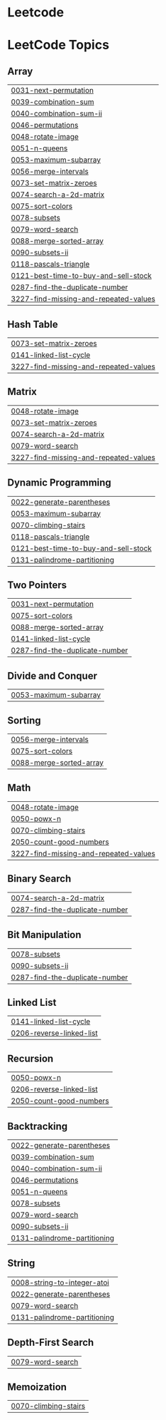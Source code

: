 # Leetcode

<!---LeetCode Topics Start-->
# LeetCode Topics
## Array
|  |
| ------- |
| [0031-next-permutation](https://github.com/Asmita2712/Leetcode/tree/master/0031-next-permutation) |
| [0039-combination-sum](https://github.com/Asmita2712/Leetcode/tree/master/0039-combination-sum) |
| [0040-combination-sum-ii](https://github.com/Asmita2712/Leetcode/tree/master/0040-combination-sum-ii) |
| [0046-permutations](https://github.com/Asmita2712/Leetcode/tree/master/0046-permutations) |
| [0048-rotate-image](https://github.com/Asmita2712/Leetcode/tree/master/0048-rotate-image) |
| [0051-n-queens](https://github.com/Asmita2712/Leetcode/tree/master/0051-n-queens) |
| [0053-maximum-subarray](https://github.com/Asmita2712/Leetcode/tree/master/0053-maximum-subarray) |
| [0056-merge-intervals](https://github.com/Asmita2712/Leetcode/tree/master/0056-merge-intervals) |
| [0073-set-matrix-zeroes](https://github.com/Asmita2712/Leetcode/tree/master/0073-set-matrix-zeroes) |
| [0074-search-a-2d-matrix](https://github.com/Asmita2712/Leetcode/tree/master/0074-search-a-2d-matrix) |
| [0075-sort-colors](https://github.com/Asmita2712/Leetcode/tree/master/0075-sort-colors) |
| [0078-subsets](https://github.com/Asmita2712/Leetcode/tree/master/0078-subsets) |
| [0079-word-search](https://github.com/Asmita2712/Leetcode/tree/master/0079-word-search) |
| [0088-merge-sorted-array](https://github.com/Asmita2712/Leetcode/tree/master/0088-merge-sorted-array) |
| [0090-subsets-ii](https://github.com/Asmita2712/Leetcode/tree/master/0090-subsets-ii) |
| [0118-pascals-triangle](https://github.com/Asmita2712/Leetcode/tree/master/0118-pascals-triangle) |
| [0121-best-time-to-buy-and-sell-stock](https://github.com/Asmita2712/Leetcode/tree/master/0121-best-time-to-buy-and-sell-stock) |
| [0287-find-the-duplicate-number](https://github.com/Asmita2712/Leetcode/tree/master/0287-find-the-duplicate-number) |
| [3227-find-missing-and-repeated-values](https://github.com/Asmita2712/Leetcode/tree/master/3227-find-missing-and-repeated-values) |
## Hash Table
|  |
| ------- |
| [0073-set-matrix-zeroes](https://github.com/Asmita2712/Leetcode/tree/master/0073-set-matrix-zeroes) |
| [0141-linked-list-cycle](https://github.com/Asmita2712/Leetcode/tree/master/0141-linked-list-cycle) |
| [3227-find-missing-and-repeated-values](https://github.com/Asmita2712/Leetcode/tree/master/3227-find-missing-and-repeated-values) |
## Matrix
|  |
| ------- |
| [0048-rotate-image](https://github.com/Asmita2712/Leetcode/tree/master/0048-rotate-image) |
| [0073-set-matrix-zeroes](https://github.com/Asmita2712/Leetcode/tree/master/0073-set-matrix-zeroes) |
| [0074-search-a-2d-matrix](https://github.com/Asmita2712/Leetcode/tree/master/0074-search-a-2d-matrix) |
| [0079-word-search](https://github.com/Asmita2712/Leetcode/tree/master/0079-word-search) |
| [3227-find-missing-and-repeated-values](https://github.com/Asmita2712/Leetcode/tree/master/3227-find-missing-and-repeated-values) |
## Dynamic Programming
|  |
| ------- |
| [0022-generate-parentheses](https://github.com/Asmita2712/Leetcode/tree/master/0022-generate-parentheses) |
| [0053-maximum-subarray](https://github.com/Asmita2712/Leetcode/tree/master/0053-maximum-subarray) |
| [0070-climbing-stairs](https://github.com/Asmita2712/Leetcode/tree/master/0070-climbing-stairs) |
| [0118-pascals-triangle](https://github.com/Asmita2712/Leetcode/tree/master/0118-pascals-triangle) |
| [0121-best-time-to-buy-and-sell-stock](https://github.com/Asmita2712/Leetcode/tree/master/0121-best-time-to-buy-and-sell-stock) |
| [0131-palindrome-partitioning](https://github.com/Asmita2712/Leetcode/tree/master/0131-palindrome-partitioning) |
## Two Pointers
|  |
| ------- |
| [0031-next-permutation](https://github.com/Asmita2712/Leetcode/tree/master/0031-next-permutation) |
| [0075-sort-colors](https://github.com/Asmita2712/Leetcode/tree/master/0075-sort-colors) |
| [0088-merge-sorted-array](https://github.com/Asmita2712/Leetcode/tree/master/0088-merge-sorted-array) |
| [0141-linked-list-cycle](https://github.com/Asmita2712/Leetcode/tree/master/0141-linked-list-cycle) |
| [0287-find-the-duplicate-number](https://github.com/Asmita2712/Leetcode/tree/master/0287-find-the-duplicate-number) |
## Divide and Conquer
|  |
| ------- |
| [0053-maximum-subarray](https://github.com/Asmita2712/Leetcode/tree/master/0053-maximum-subarray) |
## Sorting
|  |
| ------- |
| [0056-merge-intervals](https://github.com/Asmita2712/Leetcode/tree/master/0056-merge-intervals) |
| [0075-sort-colors](https://github.com/Asmita2712/Leetcode/tree/master/0075-sort-colors) |
| [0088-merge-sorted-array](https://github.com/Asmita2712/Leetcode/tree/master/0088-merge-sorted-array) |
## Math
|  |
| ------- |
| [0048-rotate-image](https://github.com/Asmita2712/Leetcode/tree/master/0048-rotate-image) |
| [0050-powx-n](https://github.com/Asmita2712/Leetcode/tree/master/0050-powx-n) |
| [0070-climbing-stairs](https://github.com/Asmita2712/Leetcode/tree/master/0070-climbing-stairs) |
| [2050-count-good-numbers](https://github.com/Asmita2712/Leetcode/tree/master/2050-count-good-numbers) |
| [3227-find-missing-and-repeated-values](https://github.com/Asmita2712/Leetcode/tree/master/3227-find-missing-and-repeated-values) |
## Binary Search
|  |
| ------- |
| [0074-search-a-2d-matrix](https://github.com/Asmita2712/Leetcode/tree/master/0074-search-a-2d-matrix) |
| [0287-find-the-duplicate-number](https://github.com/Asmita2712/Leetcode/tree/master/0287-find-the-duplicate-number) |
## Bit Manipulation
|  |
| ------- |
| [0078-subsets](https://github.com/Asmita2712/Leetcode/tree/master/0078-subsets) |
| [0090-subsets-ii](https://github.com/Asmita2712/Leetcode/tree/master/0090-subsets-ii) |
| [0287-find-the-duplicate-number](https://github.com/Asmita2712/Leetcode/tree/master/0287-find-the-duplicate-number) |
## Linked List
|  |
| ------- |
| [0141-linked-list-cycle](https://github.com/Asmita2712/Leetcode/tree/master/0141-linked-list-cycle) |
| [0206-reverse-linked-list](https://github.com/Asmita2712/Leetcode/tree/master/0206-reverse-linked-list) |
## Recursion
|  |
| ------- |
| [0050-powx-n](https://github.com/Asmita2712/Leetcode/tree/master/0050-powx-n) |
| [0206-reverse-linked-list](https://github.com/Asmita2712/Leetcode/tree/master/0206-reverse-linked-list) |
| [2050-count-good-numbers](https://github.com/Asmita2712/Leetcode/tree/master/2050-count-good-numbers) |
## Backtracking
|  |
| ------- |
| [0022-generate-parentheses](https://github.com/Asmita2712/Leetcode/tree/master/0022-generate-parentheses) |
| [0039-combination-sum](https://github.com/Asmita2712/Leetcode/tree/master/0039-combination-sum) |
| [0040-combination-sum-ii](https://github.com/Asmita2712/Leetcode/tree/master/0040-combination-sum-ii) |
| [0046-permutations](https://github.com/Asmita2712/Leetcode/tree/master/0046-permutations) |
| [0051-n-queens](https://github.com/Asmita2712/Leetcode/tree/master/0051-n-queens) |
| [0078-subsets](https://github.com/Asmita2712/Leetcode/tree/master/0078-subsets) |
| [0079-word-search](https://github.com/Asmita2712/Leetcode/tree/master/0079-word-search) |
| [0090-subsets-ii](https://github.com/Asmita2712/Leetcode/tree/master/0090-subsets-ii) |
| [0131-palindrome-partitioning](https://github.com/Asmita2712/Leetcode/tree/master/0131-palindrome-partitioning) |
## String
|  |
| ------- |
| [0008-string-to-integer-atoi](https://github.com/Asmita2712/Leetcode/tree/master/0008-string-to-integer-atoi) |
| [0022-generate-parentheses](https://github.com/Asmita2712/Leetcode/tree/master/0022-generate-parentheses) |
| [0079-word-search](https://github.com/Asmita2712/Leetcode/tree/master/0079-word-search) |
| [0131-palindrome-partitioning](https://github.com/Asmita2712/Leetcode/tree/master/0131-palindrome-partitioning) |
## Depth-First Search
|  |
| ------- |
| [0079-word-search](https://github.com/Asmita2712/Leetcode/tree/master/0079-word-search) |
## Memoization
|  |
| ------- |
| [0070-climbing-stairs](https://github.com/Asmita2712/Leetcode/tree/master/0070-climbing-stairs) |
<!---LeetCode Topics End-->